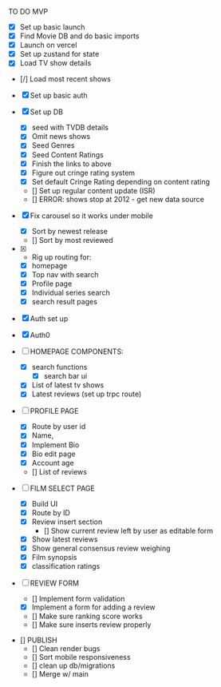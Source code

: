 TO DO MVP

- [x] Set up basic launch
- [x] Find Movie DB and do basic imports
- [x] Launch on vercel
- [x] Set up zustand for state
- [x] Load TV show details
- [/] Load most recent shows
- [x] Set up basic auth

- [x] Set up DB

  - [x] seed with TVDB details
  - [x] Omit news shows
  - [x] Seed Genres
  - [x] Seed Content Ratings
  - [x] Finish the links to above
  - [x] Figure out cringe rating system
  - [x] Set default Cringe Rating depending on content rating
  - [] Set up regular content update (ISR)
  - [] ERROR: shows stop at 2012 - get new data source

- [x] Fix carousel so it works under mobile

  - [x] Sort by newest release
  - [] Sort by most reviewed

- [x] - Rig up routing for:
  - [x] homepage
  - [x] Top nav with search
  - [x] Profile page
  - [x] Individual series search
  - [x] search result pages

- [x] Auth set up
- [x] Auth0

- [ ] HOMEPAGE COMPONENTS:
  - [x] search functions
    - [x] search bar ui
  - [x] List of latest tv shows
  - [x] Latest reviews (set up trpc route)
- [ ] PROFILE PAGE

  - [x] Route by user id
  - [x] Name,
  - [x] Implement Bio
  - [x] Bio edit page
  - [x] Account age
  - [] List of reviews

- [ ] FILM SELECT PAGE

  - [x] Build UI
  - [x] Route by ID
  - [x] Review insert section
    - [] Show current review left by user as editable form
  - [x] Show latest reviews
  - [x] Show general consensus review weighing
  - [x] Film synopsis
  - [x] classification ratings

- [ ] REVIEW FORM

  - [] Implement form validation
  - [x] Implement a form for adding a review
  - [] Make sure ranking score works
  - [] Make sure inserts review properly

- [] PUBLISH
  - [] Clean render bugs
  - [] Sort mobile responsiveness
  - [] clean up db/migrations
  - [] Merge w/ main
